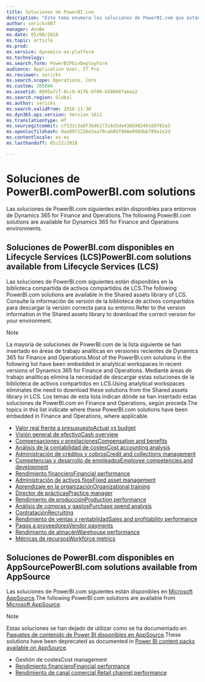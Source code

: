 ```yaml
---
title: Soluciones de PowerBI.com
description: "Este tema enumera las soluciones de PowerBI.com que están disponibles y trata los recursos donde puede obtener más información acerca de las soluciones."
author: sericks007
manager: AnnBe
ms.date: 05/08/2018
ms.topic: article
ms.prod: 
ms.service: dynamics-ax-platform
ms.technology: 
ms.search.form: PowerBIPbixDeployForm
audience: Application User, IT Pro
ms.reviewer: sericks
ms.search.scope: Operations, Core
ms.custom: 265694
ms.assetid: 0095a7cf-8cc9-41f6-bf00-b59868fa6ea2
ms.search.region: Global
ms.author: sericks
ms.search.validFrom: 2016-11-30
ms.dyn365.ops.version: Version 1611
ms.translationtype: HT
ms.sourcegitcommit: cf531c3a8f3bdb17314d1de436b98249169f82a3
ms.openlocfilehash: 0aa9971226e5aa79cab85f098e098dbb789a1e2d
ms.contentlocale: es-es
ms.lasthandoff: 05/22/2018

---
```


# <a name="powerbicom-solutions"></a><span data-ttu-id="8c0f9-103">Soluciones de PowerBI.com</span><span class="sxs-lookup"><span data-stu-id="8c0f9-103">PowerBI.com solutions</span></span>
<span data-ttu-id="8c0f9-104">Las soluciones de PowerBI.com siguientes están disponibles para entornos de Dynamics 365 for Finance and Operations.</span><span class="sxs-lookup"><span data-stu-id="8c0f9-104">The following PowerBI.com solutions are available for Dynamics 365 for Finance and Operations environments.</span></span> 

## <a name="powerbicom-solutions-available-from-lifecycle-services-lcs"></a><span data-ttu-id="8c0f9-105">Soluciones de PowerBI.com disponibles en Lifecycle Services (LCS)</span><span class="sxs-lookup"><span data-stu-id="8c0f9-105">PowerBI.com solutions available from Lifecycle Services (LCS)</span></span>

<span data-ttu-id="8c0f9-106">Las soluciones de PowerBI.com siguientes están disponibles en la biblioteca compartida de activos compartidos de LCS.</span><span class="sxs-lookup"><span data-stu-id="8c0f9-106">The following PowerBI.com solutions are available in the Shared assets library of LCS.</span></span> <span data-ttu-id="8c0f9-107">Consulte la información de versión de la biblioteca de activos compartidos para descargar la versión correcta para su entorno.</span><span class="sxs-lookup"><span data-stu-id="8c0f9-107">Refer to the version information in the Shared assets library to download the correct version for your environment.</span></span> 

> [!Note]
> <span data-ttu-id="8c0f9-108">La mayoría de soluciones de PowerBI.com de la lista siguiente se han insertado en áreas de trabajo analíticas en versiones recientes de Dynamics 365 for Finance and Operations.</span><span class="sxs-lookup"><span data-stu-id="8c0f9-108">Most of the PowerBI.com solutions in the following list have been embedded in analytical workspaces in recent versions of Dynamics 365 for Finance and Operations.</span></span> <span data-ttu-id="8c0f9-109">Mediante áreas de trabajo analíticas elimina la necesidad de descargar estas soluciones de la biblioteca de activos compartidos en LCS.</span><span class="sxs-lookup"><span data-stu-id="8c0f9-109">Using analytical workspaces eliminates the need to download these solutions from the Shared assets library in LCS.</span></span> <span data-ttu-id="8c0f9-110">Los temas de esta lista indican dónde se han insertado estas soluciones de PowerBI.com en Finance and Operations, según proceda.</span><span class="sxs-lookup"><span data-stu-id="8c0f9-110">The topics in this list indicate where these PowerBI.com solutions have been embedded in Finance and Operations, where applicable.</span></span> 

- [<span data-ttu-id="8c0f9-111">Valor real frente a presupuesto</span><span class="sxs-lookup"><span data-stu-id="8c0f9-111">Actual vs budget</span></span>](ledger-budgets-power-bi.md)
- [<span data-ttu-id="8c0f9-112">Visión general de efectivo</span><span class="sxs-lookup"><span data-stu-id="8c0f9-112">Cash overview</span></span>](../../financials/cash-bank-management/Cash-Overview-Power-BI-content.md)
- [<span data-ttu-id="8c0f9-113">Compensaciones y prestaciones</span><span class="sxs-lookup"><span data-stu-id="8c0f9-113">Compensation and benefits</span></span>](compensation-and-benefits-analysis-power-bi-content-pack.md)   
- [<span data-ttu-id="8c0f9-114">Análisis de la contabilidad de costes</span><span class="sxs-lookup"><span data-stu-id="8c0f9-114">Cost accounting analysis</span></span>](cost-accounting-analysis-content-pack.md) 
- [<span data-ttu-id="8c0f9-115">Administración de créditos y cobros</span><span class="sxs-lookup"><span data-stu-id="8c0f9-115">Credit and collections management</span></span>](../../financials/accounts-receivable/credit-collections-power-bi.md)
- [<span data-ttu-id="8c0f9-116">Competencias y desarrollo de empleados</span><span class="sxs-lookup"><span data-stu-id="8c0f9-116">Employee competencies and development</span></span>](employee-competencies-and-development-analysis-power-bi-content-pack.md) 
- [<span data-ttu-id="8c0f9-117">Rendimiento financiero</span><span class="sxs-lookup"><span data-stu-id="8c0f9-117">Financial performance</span></span>](financial-performance-power-bi-content-pack.md)
- [<span data-ttu-id="8c0f9-118">Administración de activos fijos</span><span class="sxs-lookup"><span data-stu-id="8c0f9-118">Fixed asset management</span></span>](../../financials/fixed-assets/Fixed-asset-management-workspace.md)
- [<span data-ttu-id="8c0f9-119">Aprendizaje en la organización</span><span class="sxs-lookup"><span data-stu-id="8c0f9-119">Organizational training</span></span>](organizational-training-analysis-power-bi-content-pack.md) 
- [<span data-ttu-id="8c0f9-120">Director de prácticas</span><span class="sxs-lookup"><span data-stu-id="8c0f9-120">Practice manager</span></span>](practice-manager-power-bi.md)
- [<span data-ttu-id="8c0f9-121">Rendimiento de producción</span><span class="sxs-lookup"><span data-stu-id="8c0f9-121">Production performance</span></span>](production-performance-power-bi.md)
- [<span data-ttu-id="8c0f9-122">Análisis de compras y gastos</span><span class="sxs-lookup"><span data-stu-id="8c0f9-122">Purchase spend analysis</span></span>](purchase-content-pack-for-power-bi.md) 
- [<span data-ttu-id="8c0f9-123">Contratación</span><span class="sxs-lookup"><span data-stu-id="8c0f9-123">Recruiting</span></span>](recruiting-analysis-power-bi-content-pack.md)
- [<span data-ttu-id="8c0f9-124">Rendimiento de ventas y rentabilidad</span><span class="sxs-lookup"><span data-stu-id="8c0f9-124">Sales and profitability performance</span></span>](sales-profitability-performance-content-pack.md)
- [<span data-ttu-id="8c0f9-125">Pagos a proveedores</span><span class="sxs-lookup"><span data-stu-id="8c0f9-125">Vendor payments</span></span>](../../financials/accounts-payable/Vendor-payments-workspace.md)
- [<span data-ttu-id="8c0f9-126">Rendimiento de almacén</span><span class="sxs-lookup"><span data-stu-id="8c0f9-126">Warehouse performance</span></span>](warehouse-power-bi-content.md)
- [<span data-ttu-id="8c0f9-127">Métricas de recursos</span><span class="sxs-lookup"><span data-stu-id="8c0f9-127">Workforce metrics</span></span>](workforce-analysis-power-bi-content-pack.md)  

## <a name="powerbicom-solutions-available-from-appsource"></a><span data-ttu-id="8c0f9-128">Soluciones de PowerBI.com disponibles en AppSource</span><span class="sxs-lookup"><span data-stu-id="8c0f9-128">PowerBI.com solutions available from AppSource</span></span>

<span data-ttu-id="8c0f9-129">Las soluciones de PowerBI.com siguientes están disponibles en [Microsoft AppSource](https://appsource.microsoft.com).</span><span class="sxs-lookup"><span data-stu-id="8c0f9-129">The following PowerBI.com solutions are available from [Microsoft AppSource](https://appsource.microsoft.com).</span></span>

> [!Note]
> <span data-ttu-id="8c0f9-130">Estas soluciones se han dejado de utilizar como se ha documentado en [Paquetes de contenido de Power BI disponibles en AppSource](../migration-upgrade/deprecated-features.md#power-bi-content-packs-available-on-appsource).</span><span class="sxs-lookup"><span data-stu-id="8c0f9-130">These solutions have been deprecated as documented in [Power BI content packs available on AppSource](../migration-upgrade/deprecated-features.md#power-bi-content-packs-available-on-appsource).</span></span>

- <span data-ttu-id="8c0f9-131">Gestión de costes</span><span class="sxs-lookup"><span data-stu-id="8c0f9-131">Cost management</span></span>    
- [<span data-ttu-id="8c0f9-132">Rendimiento financiero</span><span class="sxs-lookup"><span data-stu-id="8c0f9-132">Financial performance</span></span>](financial-performance-power-bi-content-pack.md)
- [<span data-ttu-id="8c0f9-133">Rendimiento de canal comercial </span><span class="sxs-lookup"><span data-stu-id="8c0f9-133">Retail channel performance</span></span>](retail-channel-performance-dashboard-power-bi-data.md) 

